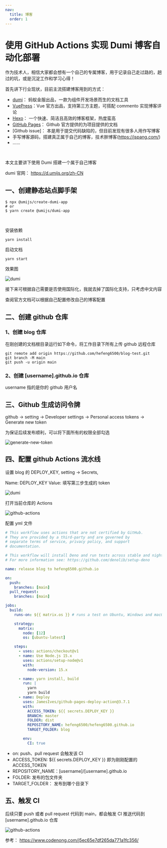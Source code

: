 ```yaml
---
nav:
  title: 博客
  order: 1
---
```


# 使用 GitHub Actions 实现 Dumi 博客自动化部署

作为技术人，相信大家都会想有一个自己的专属博客，用于记录自己走过路的，趟过的坑，或是沉淀工作和学习心得！

首先讲下行业现状，目前主流搭建博客用到的方式：

- [dumi](https://d.umijs.org/zh-CN)： 蚂蚁金服出品，一款为组件开发场景而生的文档工具
- [VuePress](https://vuepress.vuejs.org/zh/)：Vue 官方出品，支持第三方主题，可搭配 commento 实现博客评论
- [Hexo](https://hexo.io/zh-cn/)： 一个快速、简洁且高效的博客框架，热度蛮高
- [GitHub Pages](https://pages.github.com/)： Github 官方提供的为项目提供的文档
- [Github issue]： 本是用于提交代码缺陷的，但目前发现有很多人用作写博客
- 手写博客源码，搭建真正属于自己的博客，技术胖博客(https://jspang.com/)
- ......

<br />

本文主要讲下使用 Dumi 搭建一个属于自己博客

dumi 官网： https://d.umijs.org/zh-CN

## 一、创建静态站点脚手架

```shell
$ npx @umijs/create-dumi-app
# or
$ yarn create @umijs/dumi-app
```

<br />

安装依赖

```shell
yarn install
```

启动文档

```shell
yarn start
```

效果图

![dumi](../assets/dumi-init.png)

接下来可根据自己需要是否使用国际化，我就去掉了国际化支持，只考虑中文内容

查阅官方文档可以根据自己配置修改自己的博客配置

## 二、创建 github 仓库

### 1、创建 blog 仓库

在刚创建的文档根目录运行如下命令，将工作目录下所有上传 github 远程仓库

```shell
git remote add origin https://github.com/hefeng6500/blog-test.git
git branch -M main
git push -u origin main
```

### 2、创建 [username].github.io 仓库

username 指的是你的 github 用户名

## 三、Github 生成访问令牌

github -> setting -> Developer settings -> Personal access tokens -> Generate new token

为保证后续发布顺利，可以将下面所有的权限全部勾选

![generate-new-token](../assets/generate-new-token.png)

## 四、配置 github Actions 流水线

设置 blog 的 DEPLOY_KEY, setting -> Secrets,

Name: DEPLOY_KEY
Value: 填写第三步生成的 token

![dumi](../assets/DEPLOY_KEY.png)

打开当前仓库的 Actions

![github-actions](../assets/github-actions-init.png)

配置 yml 文件

```yml
# This workflow uses actions that are not certified by GitHub.
# They are provided by a third-party and are governed by
# separate terms of service, privacy policy, and support
# documentation.

# This workflow will install Deno and run tests across stable and nightly builds on Windows, Ubuntu and macOS.
# For more information see: https://github.com/denolib/setup-deno

name: release blog to hefeng6500.github.io

on:
  push:
    branches: [main]
  pull_request:
    branches: [main]

jobs:
  build:
    runs-on: ${{ matrix.os }} # runs a test on Ubuntu, Windows and macOS

    strategy:
      matrix:
        node: [12]
        os: [ubuntu-latest]

    steps:
      - uses: actions/checkout@v1
      - name: Use Node.js 15.x
        uses: actions/setup-node@v1
        with:
          node-version: 15.x

      - name: yarn install, build
        run: |
          yarn
          yarn build
      - name: Deploy
        uses: JamesIves/github-pages-deploy-action@3.7.1
        with:
          ACCESS_TOKEN: ${{ secrets.DEPLOY_KEY }}
          BRANCH: master
          FOLDER: dist
          REPOSITORY_NAME: hefeng6500/hefeng6500.github.io
          TARGET_FOLDER: blog

        env:
          CI: true
```

- on: push、pull request 会触发该 CI
- ACCESS_TOKEN: \${{ secrets.DEPLOY_KEY }} 即为刚刚配置的 ACCESS_TOKEN
- REPOSITORY_NAME：[username]/[username].github.io
- FOLDER: 发布的包文件夹
- TARGET_FOLDER： 发布到哪个目录下

## 五、触发 CI

后续只要 push 或者 pull request 代码到 main，都会触发 CI 推送代码到 [username].github.io 仓库

![github-actions](../assets/deploy.png)

参考： https://www.codenong.com/j5ec65e7df265da771a1fc356/
